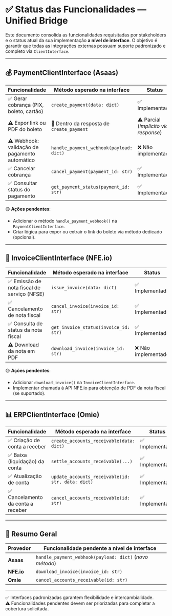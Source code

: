 # ✅ Status das Funcionalidades — Unified Bridge

Este documento consolida as funcionalidades requisitadas por stakeholders e o status atual da sua implementação **a nível de interface**. O objetivo é garantir que todas as integrações externas possuam suporte padronizado e completo via `ClientInterface`.

---

## 💰 PaymentClientInterface (Asaas)

| Funcionalidade                                     | Método esperado na interface             | Status         |
|---------------------------------------------------|------------------------------------------|----------------|
| ✅ Gerar cobrança (PIX, boleto, cartão)           | `create_payment(data: dict)`             | ✅ Implementado |
| ⚠️ Expor link ou PDF do boleto                    | 🔸 Dentro da resposta de `create_payment` | ⚠️ Parcial (*implícito via response*) |
| ⚠️ Webhook: validação de pagamento automático     | `handle_payment_webhook(payload: dict)`  | ❌ Não implementado |
| ✅ Cancelar cobrança                              | `cancel_payment(payment_id: str)`        | ✅ Implementado |
| ✅ Consultar status do pagamento                  | `get_payment_status(payment_id: str)`    | ✅ Implementado |

🟡 **Ações pendentes**:
- Adicionar o método `handle_payment_webhook()` na `PaymentClientInterface`.
- Criar lógica para expor ou extrair o link do boleto via método dedicado (opcional).

---

## 🧾 InvoiceClientInterface (NFE.io)

| Funcionalidade                                   | Método esperado na interface             | Status         |
|--------------------------------------------------|------------------------------------------|----------------|
| ✅ Emissão de nota fiscal de serviço (NFSE)      | `issue_invoice(data: dict)`              | ✅ Implementado |
| ✅ Cancelamento de nota fiscal                   | `cancel_invoice(invoice_id: str)`        | ✅ Implementado |
| ✅ Consulta de status da nota fiscal             | `get_invoice_status(invoice_id: str)`    | ✅ Implementado |
| ⚠️ Download da nota em PDF                       | `download_invoice(invoice_id: str)`      | ❌ Não implementado |

🟡 **Ações pendentes**:
- Adicionar `download_invoice()` na `InvoiceClientInterface`.
- Implementar chamada à API NFE.io para obtenção de PDF da nota fiscal (se suportado).

---

## 📊 ERPClientInterface (Omie)

| Funcionalidade                                 | Método esperado na interface                      | Status         |
|------------------------------------------------|-------------------------------------------------- |----------------|
| ✅ Criação de conta a receber                  | `create_accounts_receivable(data: dict)`          | ✅ Implementado |
| ✅ Baixa (liquidação) da conta                 | `settle_accounts_receivable(...)`                 | ✅ Implementado |
| ✅ Atualização de conta                        | `update_accounts_receivable(id: str, data: dict)` | ✅ Implementado |
| ✅ Cancelamento da conta a receber             | `cancel_accounts_receivable(id: str)`             | ✅ Implementado |
---

## 📌 Resumo Geral

| Provedor | Funcionalidade pendente a nível de interface |
|----------|-----------------------------------------------|
| **Asaas** | `handle_payment_webhook(payload: dict)` (*novo método*) |
| **NFE.io** | `download_invoice(invoice_id: str)` |
| **Omie** | `cancel_accounts_receivable(id: str)` |

---

✅ Interfaces padronizadas garantem flexibilidade e intercambialidade.  
⚠️ Funcionalidades pendentes devem ser priorizadas para completar a cobertura solicitada.

